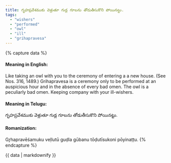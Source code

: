 ```yaml
---
title: గృహప్రవేశముకు వెళ్లుతూ గుడ్ల గూబను తోడుతీసుకొని పోయినట్టు.
tags:
  - "wishers"
  - "performed"
  - "owl"
  - "ill"
  - "grihapravesa"
---
```


{% capture data %}
#### Meaning in English:
Like taking an owl with you to the ceremony of entering a a new house.
(See Nos. 316, 1489.)
Grihapravesa is a ceremony only to be performed at an auspicious hour and in the absence of every bad omen. The owl is a peculiarly bad omen.
Keeping company with your ill-wishers.

#### Meaning in Telugu:
గృహప్రవేశముకు వెళ్లుతూ గుడ్ల గూబను తోడుతీసుకొని పోయినట్టు.

#### Romanization:
Gr̥hapravēśamuku veḷlutū guḍla gūbanu tōḍutīsukoni pōyinaṭṭu.
{% endcapture %}

{{ data | markdownify }}


